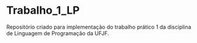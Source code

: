# Trabalho_1_LP
Repositório criado para implementação do trabalho prático 1 da disciplina de Linguagem de Programação da UFJF.
